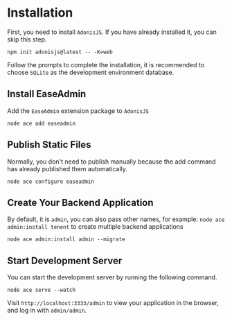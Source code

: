 # Installation

First, you need to install `AdonisJS`. If you have already installed it, you can skip this step.

```shell
npm init adonisjs@latest -- -K=web
```

Follow the prompts to complete the installation, it is recommended to choose `SQLite` as the development environment database.

## Install EaseAdmin

Add the `EaseAdmin` extension package to `AdonisJS`

```shell
node ace add easeadmin
```

## Publish Static Files

Normally, you don't need to publish manually because the add command has already published them automatically.

```shell
node ace configure easeadmin
```

## Create Your Backend Application

By default, it is `admin`, you can also pass other names, for example: `node ace admin:install tenent` to create multiple backend applications

```
node ace admin:install admin --migrate
```

## Start Development Server

You can start the development server by running the following command.

```shell
node ace serve --watch
```

Visit `http://localhost:3333/admin` to view your application in the browser, and log in with `admin/admin`.
